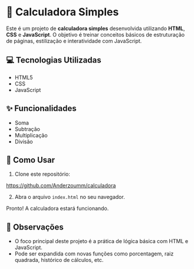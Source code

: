# 🧮 Calculadora Simples

Este é um projeto de **calculadora simples** desenvolvida utilizando **HTML**, **CSS** e **JavaScript**. O objetivo é treinar conceitos básicos de estruturação de páginas, estilização e interatividade com JavaScript.

## 💻 Tecnologias Utilizadas

- HTML5
- CSS
- JavaScript

## ✨ Funcionalidades

- Soma
- Subtração
- Multiplicação
- Divisão

## 🚀 Como Usar

1. Clone este repositório:

https://github.com/Anderzoumm/calculadora

2. Abra o arquivo `index.html` no seu navegador.

Pronto! A calculadora estará funcionando.

## 📌 Observações

- O foco principal deste projeto é a prática de lógica básica com HTML e JavaScript.
- Pode ser expandida com novas funções como porcentagem, raiz quadrada, histórico de cálculos, etc.

